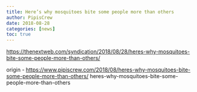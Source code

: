 ```yaml
---
title: Here’s why mosquitoes bite some people more than others
author: PipisCrew
date: 2018-08-28
categories: [news]
toc: true
---
```


https://thenextweb.com/syndication/2018/08/28/heres-why-mosquitoes-bite-some-people-more-than-others/

origin - https://www.pipiscrew.com/2018/08/heres-why-mosquitoes-bite-some-people-more-than-others/ heres-why-mosquitoes-bite-some-people-more-than-others